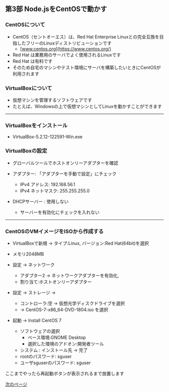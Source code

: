 ## 第3部 Node.jsをCentOSで動かす

### CentOSについて
* CentOS（セントオーエス）は、Red Hat Enterprise Linuxとの完全互換を目指したフリーのLinuxディストリビューションです
  * [www.centos.org](https://www.centos.org/)
* Red Hat は業務用のサーバでよく使用されるLinuxです
* Red Hat は有料です
* そのため自宅のマシンやテスト環境にサーバを構築したいときにCentOSが利用されます

### VirtualBoxについて
* 仮想マシンを管理するソフトウェアです
* たとえば、Windowsの上で仮想マシンとしてLinuxを動かすことができます

---

### VirtualBoxをインストール
* VirtualBox-5.2.12-122591-Win.exe

### VirtualBoxの設定
* グローバルツールでホストオンリーアダプターを確認

* アダプター: 「アダプターを手動で設定」にチェック
  * IPv4 アドレス: 192.168.56.1
  * IPv4 ネットマスク: 255.255.255.0

* DHCPサーバー : 使用しない
  * サーバーを有効化にチェックを入れない

---

### CentOSのVMイメージをISOから作成する
* VirtualBoxで新規 -> タイプ:Linux, バージョン:Red Hat(64bit)を選択
* メモリ2048MB
* 設定 -> ネットワーク
  * アダプター2 -> ネットワークアダプターを有効化, 
  * 割り当て:ホストオンリーアダプター
* 設定 -> ストレージ ->
  * コントローラ:空 -> 仮想光学ディスクドライブを選択
  * -> CentOS-7-x86_64-DVD-1804.iso を選択

* 起動 -> Install CentOS 7
  * ソフトウェアの選択
    * ベース環境:GNOME Desktop 
    * 選択した環境のアドオン:開発者ツール
  * システム : インストール先 -> 完了
  * rootのパスワード: sguser
  * ユーザsguserのパスワード: sguser

ここまでやったら再起動ボタンが表示されるまで放置します

[次のページ](CHAPTER_3-2.md)
